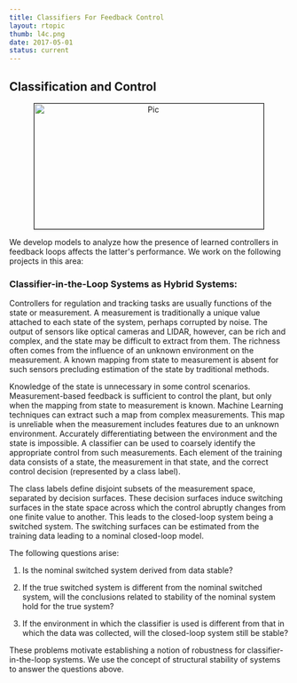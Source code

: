 ```yaml
---
title: Classifiers For Feedback Control
layout: rtopic
thumb: l4c.png
date: 2017-05-01
status: current
---
```

<h2>Classification and Control</h2>

<div align="center"><img src="{{site.url}}/{{site.baseurl}}/assets/img/l4c.png" alt="Pic" height="226px" width="414px" border="1px solid gray">
</div>
<p>We develop models to analyze how the presence of learned controllers in feedback loops affects the latter's performance.
We work on the following projects in this area:</p>
<h3>Classifier-in-the-Loop Systems as Hybrid Systems:</h3>
<p>Controllers for regulation and tracking tasks are usually functions of the state or measurement. A measurement is traditionally a unique value attached to each state of the system, perhaps corrupted by noise. The output of sensors like optical cameras and LIDAR, however, can be rich and complex, and the state may be difficult to extract from them. The richness often comes from the influence of an unknown environment on the measurement. A known mapping from state to measurement is absent for such sensors precluding estimation of the state by traditional methods. </p>
<p>Knowledge of the state is unnecessary in some control scenarios. Measurement-based feedback is sufficient to control the plant, but only when the mapping from state to measurement is known. Machine Learning techniques can extract such a map from complex measurements. This map is unreliable when the measurement includes features due to an unknown environment. Accurately differentiating between the environment and the state is impossible. A classifier can be used to coarsely identify the appropriate control from such measurements. Each element of the training data consists of a state, the measurement in that state, and the correct control decision (represented by a class label). </p>
<p>The class labels define disjoint subsets of the measurement space, separated by decision surfaces. These decision surfaces induce switching surfaces in the state space across which the control abruptly changes from one finite value to another. This leads to the closed-loop system being a switched system. The switching surfaces can be estimated from the training data leading to a nominal closed-loop model. </p>
<p>The following questions arise:</p>
<ol>
<li><p>Is the nominal switched system derived from data stable? </p>
</li>
<li><p>If the true switched system is different from the nominal switched system, will the conclusions related to stability of the nominal system hold for the true system?</p>
</li>
<li><p>If the environment in which the classifier is used is different from that in which the data was collected, will the closed-loop system still be stable?</p>
</li>
</ol>
<p>These problems motivate establishing a notion of robustness for classifier-in-the-loop systems. We use the concept of structural stability of systems to answer the questions above.</p>
